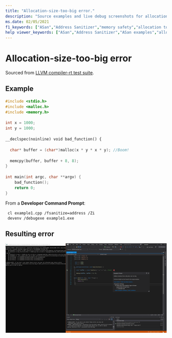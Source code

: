 ```yaml
---
title: "Allocation-size-too-big error."
description: "Source examples and live debug screenshots for allocation-size-too-big errors."
ms.date: 02/05/2021
f1_keywords: ["ASan","Address Sanitizer","memory safety","allocation too big", "ASan examples"]
help viewer_keywords: ["ASan","Address Sanitizer","ASan examples","allocation too big"]
---
```


# Allocation-size-too-big error

Sourced from [LLVM compiler-rt test suite](https://github.com/llvm/llvm-project/tree/main/compiler-rt/test/asan/TestCases).

## Example

```cpp
#include <stdio.h>
#include <malloc.h>
#include <memory.h>

int x = 1000;
int y = 1000;

__declspec(noinline) void bad_function() {

  char* buffer = (char*)malloc(x * y * x * y); //Boom!

  memcpy(buffer, buffer + 8, 8); 
}

int main(int argc, char **argv) {
    bad_function();
    return 0;
}
```

From a **Developer Command Prompt**:
```
 cl example1.cpp /fsanitize=address /Zi
 devenv /debugexe example1.exe
```

## Resulting error

![example1](SRC_CODE/allocation-size-too-big/example1.PNG)
